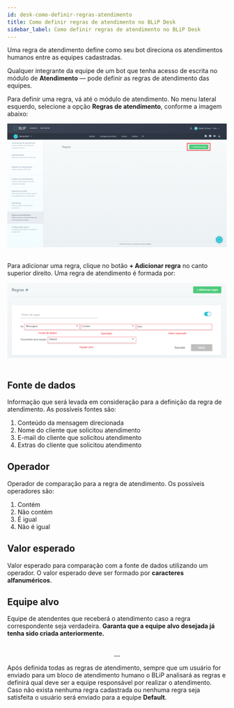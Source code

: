 ```yaml
---
id: desk-como-definir-regras-atendimento
title: Como definir regras de atendimento no BLiP Desk
sidebar_label: Como definir regras de atendimento no BLiP Desk
---
```


Uma regra de atendimento define como seu bot direciona os atendimentos humanos entre as equipes cadastradas.

Qualquer integrante da equipe de um bot que tenha acesso de escrita no módulo de **Atendimento** — pode definir as regras de atendimento das equipes.

Para definir uma regra, vá até o módulo de atendimento. No menu lateral esquerdo, selecione a opção **Regras de atendimento**, conforme a imagem abaixo:

![Menu regras de atendimento](../../assets/practice/blip-desk/desk-como-definir-regras-atendimento-1.png)<br><br>

Para adicionar uma regra, clique no botão **+ Adicionar regra** no canto superior direito. Uma regra de atendimento é formada por:

![Dados de regras de atendimento](../../assets/practice/blip-desk/desk-como-definir-regras-atendimento-2.png)<br><br>

## Fonte de dados

Informação que será levada em consideração para a definição da regra de atendimento. As possíveis fontes são:

1. Conteúdo da mensagem direcionada
2. Nome do cliente que solicitou atendimento
3. E-mail do cliente que solicitou atendimento
4. Extras do cliente que solicitou atendimento

## Operador

Operador de comparação para a regra de atendimento. Os possíveis operadores são:

1. Contém
2. Não contém
3. É igual
4. Não é igual

## Valor esperado

Valor esperado para comparação com a fonte de dados utilizando um operador. O valor esperado deve ser formado por **caracteres alfanuméricos**.

## Equipe alvo

Equipe de atendentes que receberá o atendimento caso a regra correspondente seja verdadeira. **Garanta que a equipe alvo desejada já tenha sido criada anteriormente.**<br><br>

**<p align="center"> ... </p>**

Após definida todas as regras de atendimento, sempre que um usuário for enviado para um bloco de atendimento humano o BLiP analisará as regras e definirá qual deve ser a equipe responsável por realizar o atendimento. Caso não exista nenhuma regra cadastrada ou nenhuma regra seja satisfeita o usuário será enviado para a equipe **Default**.
